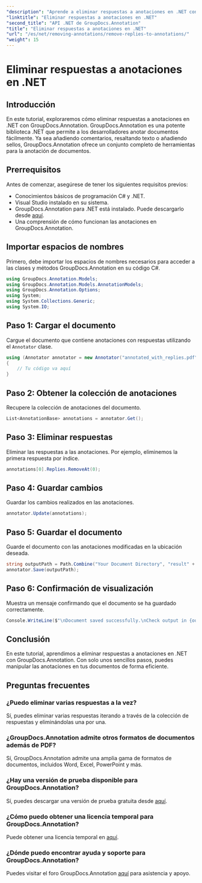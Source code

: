 ```yaml
---
"description": "Aprende a eliminar respuestas a anotaciones en .NET con GroupDocs.Annotation. Guía paso a paso con ejemplos de código."
"linktitle": "Eliminar respuestas a anotaciones en .NET"
"second_title": "API .NET de GroupDocs.Annotation"
"title": "Eliminar respuestas a anotaciones en .NET"
"url": "/es/net/removing-annotations/remove-replies-to-annotations/"
"weight": 15
---
```


# Eliminar respuestas a anotaciones en .NET

## Introducción
En este tutorial, exploraremos cómo eliminar respuestas a anotaciones en .NET con GroupDocs.Annotation. GroupDocs.Annotation es una potente biblioteca .NET que permite a los desarrolladores anotar documentos fácilmente. Ya sea añadiendo comentarios, resaltando texto o añadiendo sellos, GroupDocs.Annotation ofrece un conjunto completo de herramientas para la anotación de documentos.
## Prerrequisitos
Antes de comenzar, asegúrese de tener los siguientes requisitos previos:
- Conocimientos básicos de programación C# y .NET.
- Visual Studio instalado en su sistema.
- GroupDocs.Annotation para .NET está instalado. Puede descargarlo desde [aquí](https://releases.groupdocs.com/annotation/net/).
- Una comprensión de cómo funcionan las anotaciones en GroupDocs.Annotation.

## Importar espacios de nombres
Primero, debe importar los espacios de nombres necesarios para acceder a las clases y métodos GroupDocs.Annotation en su código C#.
```csharp
using GroupDocs.Annotation.Models;
using GroupDocs.Annotation.Models.AnnotationModels;
using GroupDocs.Annotation.Options;
using System;
using System.Collections.Generic;
using System.IO;
```
## Paso 1: Cargar el documento
Cargue el documento que contiene anotaciones con respuestas utilizando el `Annotator` clase.
```csharp
using (Annotator annotator = new Annotator("annotated_with_replies.pdf"))
{
    // Tu código va aquí
}
```
## Paso 2: Obtener la colección de anotaciones
Recupere la colección de anotaciones del documento.
```csharp
List<AnnotationBase> annotations = annotator.Get();
```
## Paso 3: Eliminar respuestas
Eliminar las respuestas a las anotaciones. Por ejemplo, eliminemos la primera respuesta por índice.
```csharp
annotations[0].Replies.RemoveAt(0);
```
## Paso 4: Guardar cambios
Guardar los cambios realizados en las anotaciones.
```csharp
annotator.Update(annotations);
```
## Paso 5: Guardar el documento
Guarde el documento con las anotaciones modificadas en la ubicación deseada.
```csharp
string outputPath = Path.Combine("Your Document Directory", "result" + Path.GetExtension("input.pdf"));
annotator.Save(outputPath);
```
## Paso 6: Confirmación de visualización
Muestra un mensaje confirmando que el documento se ha guardado correctamente.
```csharp
Console.WriteLine($"\nDocument saved successfully.\nCheck output in {outputPath}.");
```

## Conclusión
En este tutorial, aprendimos a eliminar respuestas a anotaciones en .NET con GroupDocs.Annotation. Con solo unos sencillos pasos, puedes manipular las anotaciones en tus documentos de forma eficiente.
## Preguntas frecuentes
### ¿Puedo eliminar varias respuestas a la vez?
Sí, puedes eliminar varias respuestas iterando a través de la colección de respuestas y eliminándolas una por una.
### ¿GroupDocs.Annotation admite otros formatos de documentos además de PDF?
Sí, GroupDocs.Annotation admite una amplia gama de formatos de documentos, incluidos Word, Excel, PowerPoint y más.
### ¿Hay una versión de prueba disponible para GroupDocs.Annotation?
Sí, puedes descargar una versión de prueba gratuita desde [aquí](https://releases.groupdocs.com/).
### ¿Cómo puedo obtener una licencia temporal para GroupDocs.Annotation?
Puede obtener una licencia temporal en [aquí](https://purchase.groupdocs.com/temporary-license/).
### ¿Dónde puedo encontrar ayuda y soporte para GroupDocs.Annotation?
Puedes visitar el foro GroupDocs.Annotation [aquí](https://forum.groupdocs.com/c/annotation/10) para asistencia y apoyo.